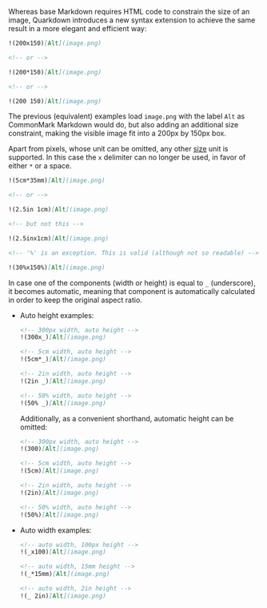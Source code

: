 Whereas base Markdown requires HTML code to constrain the size of an image, Quarkdown introduces a new syntax extension to achieve the same result in a more elegant and efficient way:

```markdown
!(200x150)[Alt](image.png)

<!-- or -->

!(200*150)[Alt](image.png)

<!-- or -->

!(200 150)[Alt](image.png)
```

The previous (equivalent) examples load `image.png` with the label `Alt` as CommonMark Markdown would do, but also adding an additional size constraint, making the visible image fit into a 200px by 150px box.

Apart from pixels, whose unit can be omitted, any other [size](sizes) unit is supported. In this case the `x` delimiter can no longer be used, in favor of either `*` or a space.

```markdown
!(5cm*35mm)[Alt](image.png)

<!-- or -->

!(2.5in 1cm)[Alt](image.png)

<!-- but not this -->

!(2.5inx1cm)[Alt](image.png)

<!-- '%' is an exception. This is valid (although not so readable) -->

!(30%x150%)[Alt](image.png)
```

In case one of the components (width or height) is equal to `_` (underscore), it becomes automatic, meaning that component is automatically calculated in order to keep the original aspect ratio.

- Auto height examples:
  ```markdown
  <!-- 300px width, auto height -->
  !(300x_)[Alt](image.png)

  <!-- 5cm width, auto height -->
  !(5cm*_)[Alt](image.png)

  <!-- 2in width, auto height -->
  !(2in _)[Alt](image.png)

  <!-- 50% width, auto height -->
  !(50% _)[Alt](image.png)
  ```

  Additionally, as a convenient shorthand, automatic height can be omitted:
  ```markdown
  <!-- 300px width, auto height -->
  !(300)[Alt](image.png)

  <!-- 5cm width, auto height -->
  !(5cm)[Alt](image.png)

  <!-- 2in width, auto height -->
  !(2in)[Alt](image.png)

  <!-- 50% width, auto height -->
  !(50%)[Alt](image.png)
  ```

- Auto width examples:
  ```markdown
  <!-- auto width, 100px height -->
  !(_x100)[Alt](image.png)

  <!-- auto width, 15mm height -->
  !(_*15mm)[Alt](image.png)

  <!-- auto width, 2in height -->
  !(_ 2in)[Alt](image.png)
  ```